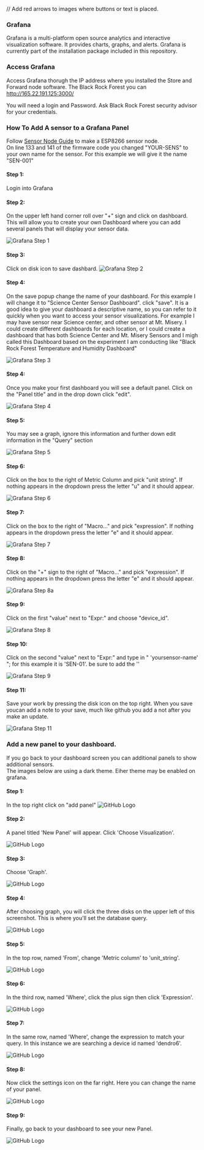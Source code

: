 // Add red arrows to images where buttons or text is placed. 

### Grafana
Grafana is a multi-platform open source analytics and interactive visualization software. It provides charts, graphs, and alerts. Grafana is currently part of the installation package included in this repository. 

### Access Grafana
Access Grafana thorugh the IP address where you installed the Store and Forward node software.  The Black Rock Forest you can http://165.22.191.125:3000/ 

You will need a login and Password. Ask Black Rock Forest security advisor for your credentials. 


### How To Add A sensor to a Grafana Panel
Follow [Sensor Node Guide](./docs/esp8266.md) to make a ESP8266 sensor node.  
On line 133 and 141 of the firmware code you changed "YOUR-SENS" to your own name for the sensor. For this example we will give it the name "SEN-001" 

#### Step 1:
Login into Grafana

#### Step 2:
On the upper left hand corner roll over "+" sign and click on dashboard. 
This will allow you to create your own Dashboard where you can add several panels that will display your sensor data.  

![Grafana Step 1](./images/Grafana-1.jpg "Add Dashboard")

#### Step 3:
Click on disk icon to save dashbard. 
![Grafana Step 2](./images/Grafana-2.jpg "Add Dashboard")

#### Step 4:
On the save popup change the name of your dashboard.  For this example I will change it to "Science Center Sensor Dashboard".  click "save". It is a good idea to give your dashboard a descriptive name, so you can refer to it quickly when you want to access your sensor visualizations.  For example I may have sensor near Science center, and other sensor at Mt. Misery.  I could create different dashboards for each location, or I could create a dashboard that has both Science Center and Mt. Misery Sensors and I migh called this Dashboard based on the experiment I am conducting like "Black Rock Forest Temperature and Humidity Dashboard"

![Grafana Step 3](./images/Grafana--3.jpg "Name Dashboard")

#### Step 4:
Once you make your first dashboard you will see a default panel.  Click on the "Panel title" and in the drop down click "edit". 

![Grafana Step 4](./images/Grafana-4.jpg "Edit panel")


#### Step 5:
You may see a graph, ignore this information and further down edit information in the "Query" section

![Grafana Step 5](./images/Grafana-5.jpg "Edit panel")


#### Step 6:
Click on the box to the right of Metric Column and pick "unit string".  If nothing appears in the dropdown press the letter "u" and it should appear.  

![Grafana Step 6](./images/Grafana-6.jpg "Edit panel")


#### Step 7:
Click on the box to the right of "Macro..." and pick "expression".  If nothing appears in the dropdown press the letter "e" and it should appear.  

![Grafana Step 7](./images/Grafana-7.jpg "Edit panel")

#### Step 8:
Click on the "+" sign to the right of "Macro..." and pick "expression".  If nothing appears in the dropdown press the letter "e" and it should appear.  

![Grafana Step 8a](./images/Grafana-8a.jpg "Edit panel")

#### Step 9:
Click on the first "value" next to "Expr:" and choose "device_id".  

![Grafana Step 8](./images/Grafana-8.jpg "Edit panel")

#### Step 10:
Click on the second "value" next to "Expr:" and type in " 'yoursensor-name' "; for this example it is 'SEN-01'. be sure to add the ''

![Grafana Step 9](./images/Grafana-9.jpg "Edit panel")

#### Step 11:
Save your work by pressing the disk icon on the top right. When you save youcan add a note to your save, much like github you add a not after you make an update.  

![Grafana Step 11](./images/Grafana-11.jpg "Edit panel")


### Add a new panel to your dashboard. 
If you go back to your dashboard screen you can additional panels to show additional sensors.  
The images below are using a dark theme.  Eiher theme may be enabled on grafana.  

#### Step 1:
In the top right click on "add panel"
![GitHub Logo](./images/Grafana-Step-1.png "Add Panel")

#### Step 2:
A panel titled 'New Panel' will appear. Click 'Choose Visualization'.

![GitHub Logo](./images/Grafana-Step-2.png "Choose Visualization")

#### Step 3:
Choose 'Graph'.

![GitHub Logo](./images/Grafana-Step-3.png "Choose 'Graph'")

#### Step 4:

After choosing graph, you will click the three disks on the upper left of this screenshot. This is where you'll set the database query.

![GitHub Logo](./images/Grafana-Step-4.png "Click Queries")

#### Step 5:

In the top row, named 'From', change 'Metric column' to 'unit_string'.

![GitHub Logo](./images/Grafana-Step-5.png "Update 'From'")

#### Step 6:

In the third row, named 'Where', click the plus sign then click 'Expression'.

![GitHub Logo](./images/Grafana-Step-6.png "Update 'Where'")

#### Step 7:

In the same row, named 'Where', change the expression to match your query. In this instance we are searching a device id named 'dendro6'.

![GitHub Logo](./images/Grafana-Step-7.png "Update 'Where'")

#### Step 8:

Now click the settings icon on the far right. Here you can change the name of your panel.

![GitHub Logo](./images/Grafana-Step-8.png "Update panel name")

#### Step 9:

Finally, go back to your dashboard to see your new Panel.

![GitHub Logo](./images/Grafana-Step-9.png "View dashboard")




